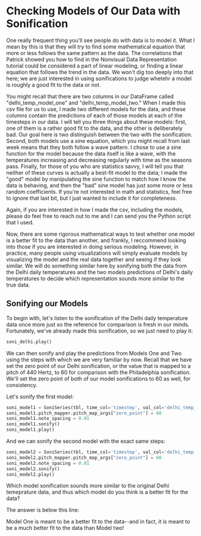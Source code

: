 # Checking Models of Our Data with Sonification

One really frequent thing you'll see people do with data is to model it. What I mean by this is that they will try to find some mathematical equation that more or less follows the same pattern as the data. The correlations that Patrick showed you how to find in the Nonvisual Data Representation tutorial could be considered a part of linear modeling, or finding a linear equation that follows the trend in the data. We won't dig too deeply into that here; we are just interested in using sonifications to judge whetehr a model is roughly a good fit to the data or not.

You might recall that there are two columns in our DataFrame called "delhi_temp_model_one" and "delhi_temp_model_two." When I made this csv file for us to use, I made two different models for the data, and these columns contain the predictions of each of those models at each of the timesteps in our data. I will tell you three things about these models: first, one of them is a rather good fit to the data, and the other is deliberately bad. Our goal here is two distinguish between the two with the sonification. Second, both models use a sine equation, which you might recall from last week means that they both follow a wave pattern. I chose to use a sine function for the model because the data itself is like a wave, with the temperatures increasing and decreasing regularly with time as the seasons pass. Finally, for those of you who are statistics savvy, I will tell you that neither of these curves is actually a best-fit model to the data; I made the "good" model by manipulating the sine function to match how I know the data is behaving, and then the "bad" sine model has just some more or less random coefficients. If you're not interested in math and statistics, feel free to ignore that last bit, but I just wanted to include it for completeness.

Again, if you are interested in how I made the csv, including the models, please do feel free to reach out to me and I can send you the Python script that I used.

Now, there are some rigorous mathematical ways to test whether one model is a better fit to the data than another, and frankly, I reccommend looking into those if you are interested in doing serious modeling. However, in practice, many people using visualizations will simply evaluate models by visualizing the model and the real data together and seeing if they look similar. We will do something similar here by sonifying both the data from the Delhi daily temperatures and the two models predictions of Delhi's daily temperatures to decide which representation sounds more similar to the true data.

## Sonifying our Models

To begin with, let's listen to the sonification of the Delhi daily temperature data once more just so the reference for comparison is fresh in our minds. Fortunately, we've already made this sonification, so we just need to play it:

~~~python
soni_delhi.play()
~~~

We can then sonify and play the predictions from Models One and Two using the steps with which we are very familiar by now. Recall that we have set the zero point of our Delhi sonification, or the value that is mapped to a pitch of 440 Hertz, to 60 for comparison with the Philadelphia sonification. We'll set the zero point of both of our model sonifications to 60 as well, for consistency.

Let's sonify the first model:

~~~python
soni_model1 = SoniSeries(tbl, time_col='timestep', val_col='delhi_temp_model_one')
soni_model1.pitch_mapper.pitch_map_args["zero_point"] = 60
soni_model1.note_spacing = 0.01
soni_model1.sonify()
soni_model1.play()
~~~

And we can sonify the second model with the exact same steps: 

~~~python
soni_model2 = SoniSeries(tbl, time_col='timestep', val_col='delhi_temp_model_two')
soni_model2.pitch_mapper.pitch_map_args["zero_point"] = 60
soni_model2.note_spacing = 0.01
soni_model2.sonify()
soni_model2.play()
~~~

Which model sonification sounds more similar to the original Delhi temeprature data, and thus which model do you think is a better fit for the data?

The answer is below this line:

Model One is meant to be a better fit to the data--and in fact, it is meant to be a much better fit to the data than Model two!